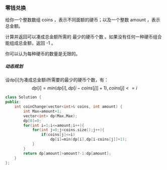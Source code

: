 ### 零钱兑换

给你一个整数数组 coins ，表示不同面额的硬币；以及一个整数 amount ，表示总金额。

计算并返回可以凑成总金额所需的 最少的硬币个数 。如果没有任何一种硬币组合能组成总金额，返回 -1 。

你可以认为每种硬币的数量是无限的。



##### 动态规划

设dp[i]为凑成总金额i所需要的最少的硬币个数，有：
$$
dp[i]=min(dp[i],dp[i-coins[j]]+1),coins[j]<=i
$$

```c++
class Solution {
public:
    int coinChange(vector<int>& coins, int amount) {
        int Max=amount+1;
        vector<int> dp(Max,Max);
        dp[0]=0;
        for(int i=1;i<=amount;i++){
            for(int j=0;j<coins.size();j++){
                if(coins[j]<=i)
                    dp[i]=min(dp[i],dp[i-coins[j]]+1);
            }
        }
        return dp[amount]>amount?-1:dp[amount];
    }
};
```

